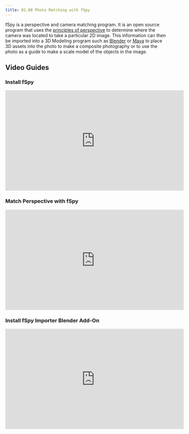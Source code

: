 ```yaml
---
title: 01.08 Photo Matching with fSpy
---
```


fSpy is a perspective and camera matching program. It is an open source program that uses the [principles of perspective](../../../../art-faq/perspective.md) to determine where the camera was located to take a particular 2D image. This information can then be imported into a 3D Modeling program such as [Blender](../../../../3d-modeling/blender/blender.md) or [Maya](../../../../3d-modeling/maya/maya.md) to place 3D assets into the photo to make a composite photography or to use the photo as a guide to make a scale model of the objects in the image.

## Video Guides

<div class="video-grid">

<div class="video-card">

### Install fSpy

<div class="iframe-16-9-container">
<iframe class="youTubeIframe" width="560" height="315" src="https://www.youtube.com/embed/0x2ZffQQNJY?rel=0" title="YouTube video player" frameborder="0" allow="accelerometer; autoplay; clipboard-write; encrypted-media; gyroscope; picture-in-picture; web-share" allowfullscreen></iframe>
</div>
</div>

<div class="video-card">

### Match Perspective with fSpy

<div class="iframe-16-9-container">
<iframe class="youTubeIframe" width="560" height="315" src="https://www.youtube.com/embed/7pgDrQzThH0?rel=0" title="YouTube video player" frameborder="0" allow="accelerometer; autoplay; clipboard-write; encrypted-media; gyroscope; picture-in-picture; web-share" allowfullscreen></iframe>
</div>
</div>

<div class="video-card">

### Install fSpy Importer Blender Add-On

<div class="iframe-16-9-container">
<iframe class="youTubeIframe" width="560" height="315" src="https://www.youtube.com/embed/1HOqnb1Uji4?rel=0" title="YouTube video player" frameborder="0" allow="accelerometer; autoplay; clipboard-write; encrypted-media; gyroscope; picture-in-picture; web-share" allowfullscreen></iframe>
</div>
</div>

</div>
